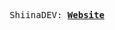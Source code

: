 <p align="center">
  <samp>
    ShiinaDEV:
    <b><a href="https://ShiinaDEV.github.io/website/">Website</a></b>
</samp><br>
</p>
